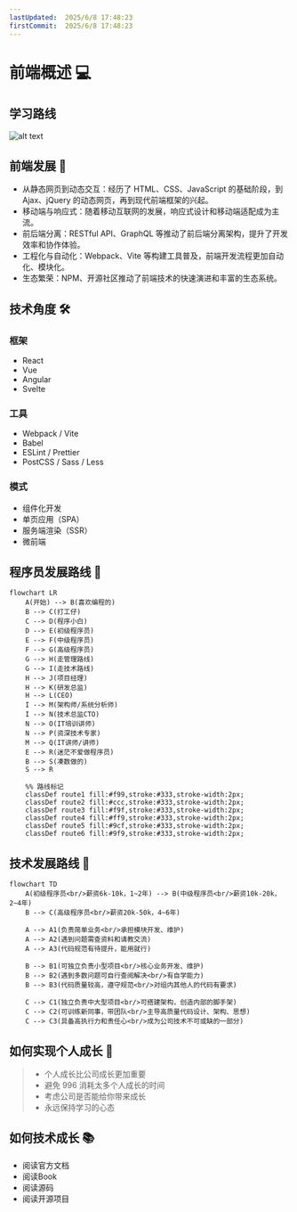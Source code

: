 ```yaml
---
lastUpdated:  2025/6/8 17:48:23
firstCommit:  2025/6/8 17:48:23
---
```


# 前端概述 💻
## 学习路线
![alt text](../public/frontend.png)
## 前端发展 🚀
- 从静态网页到动态交互：经历了 HTML、CSS、JavaScript 的基础阶段，到 Ajax、jQuery 的动态网页，再到现代前端框架的兴起。
- 移动端与响应式：随着移动互联网的发展，响应式设计和移动端适配成为主流。
- 前后端分离：RESTful API、GraphQL 等推动了前后端分离架构，提升了开发效率和协作体验。
- 工程化与自动化：Webpack、Vite 等构建工具普及，前端开发流程更加自动化、模块化。
- 生态繁荣：NPM、开源社区推动了前端技术的快速演进和丰富的生态系统。

## 技术角度  🛠️

### 框架
- React
- Vue
- Angular
- Svelte

### 工具

- Webpack / Vite
- Babel
- ESLint / Prettier
- PostCSS / Sass / Less

### 模式
- 组件化开发
- 单页应用（SPA）
- 服务端渲染（SSR）
- 微前端


## 程序员发展路线 🌱

```mermaid
flowchart LR
    A(开始) --> B(喜欢编程的)
    B --> C(打工仔)
    C --> D(程序小白)
    D --> E(初级程序员)
    E --> F(中级程序员)
    F --> G(高级程序员)
    G --> H(走管理路线)
    G --> I(走技术路线)
    H --> J(项目经理)
    H --> K(研发总监)
    H --> L(CEO)
    I --> M(架构师/系统分析师)
    I --> N(技术总监CTO)
    N --> O(IT培训讲师)
    N --> P(资深技术专家)
    M --> Q(IT讲师/讲师)
    E --> R(迷茫不爱做程序员)
    B --> S(凑数做的)
    S --> R

    %% 路线标记
    classDef route1 fill:#f99,stroke:#333,stroke-width:2px;
    classDef route2 fill:#ccc,stroke:#333,stroke-width:2px;
    classDef route3 fill:#f9f,stroke:#333,stroke-width:2px;
    classDef route4 fill:#ff9,stroke:#333,stroke-width:2px;
    classDef route5 fill:#9cf,stroke:#333,stroke-width:2px;
    classDef route6 fill:#9f9,stroke:#333,stroke-width:2px;
```


## 技术发展路线 🌱
```mermaid
flowchart TD
    A(初级程序员<br/>薪资6k-10k，1~2年) --> B(中级程序员<br/>薪资10k-20k，2~4年)
    B --> C(高级程序员<br/>薪资20k-50k，4~6年)

    A --> A1(负责简单业务<br/>承担模块开发、维护)
    A --> A2(遇到问题需查资料和请教交流)
    A --> A3(代码规范有待提升，能用就行)

    B --> B1(可独立负责小型项目<br/>核心业务开发、维护)
    B --> B2(遇到多数问题可自行查阅解决<br/>有自学能力)
    B --> B3(代码质量较高，遵守规范<br/>对组内其他人的代码有要求)

    C --> C1(独立负责中大型项目<br/>可搭建架构，创造内部的脚手架)
    C --> C2(可训练新同事，带团队<br/>主导高质量代码设计、架构、思想)
    C --> C3(具备高执行力和责任心<br/>成为公司技术不可或缺的一部分)
```


## 如何实现个人成长 🌟
> - 个人成长比公司成长更加重要
> - 避免 996 消耗太多个人成长的时间
> - 考虑公司是否能给你带来成长
> - 永远保持学习的心态

## 如何技术成长 📚
- 阅读官方文档
- 阅读Book
- 阅读源码
- 阅读开源项目


